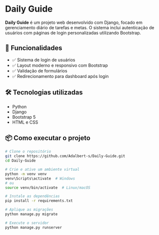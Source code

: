 # Daily Guide

**Daily Guide** é um projeto web desenvolvido com Django, focado em gerenciamento diário de tarefas e metas. O sistema inclui autenticação de usuários com páginas de login personalizadas utilizando Bootstrap.

## 🚀 Funcionalidades

- ✅ Sistema de login de usuários
- ✅ Layout moderno e responsivo com Bootstrap
- ✅ Validação de formulários
- ✅ Redirecionamento para dashboard após login

## 🛠 Tecnologias utilizadas

- Python
- Django
- Bootstrap 5
- HTML e CSS

## 📦 Como executar o projeto

```bash
# Clone o repositório
git clone https://github.com/Adalbert-s/Daily-Guide.git
cd Daily-Guide

# Crie e ative um ambiente virtual
python -m venv venv
venv\Scripts\activate  # Windows
# ou
source venv/bin/activate  # Linux/macOS

# Instale as dependências
pip install -r requirements.txt

# Aplique as migrações
python manage.py migrate

# Execute o servidor
python manage.py runserver
